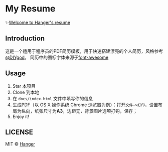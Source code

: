 # My Resume
✨[Welcome to Hanger's resume](https://hamger.github.io/hg-resume/)

## Introduction
这是一个适用于程序员的PDF简历模板，用于快速搭建漂亮的个人简历，风格参考 [@DIYgod](https://github.com/DIYgod/Resume)。
简历中的图标字体来源于[font-awesome](http://www.bootcss.com/p/font-awesome/)

## Usage
1. Star 本项目
2. Clone 到本地
3. 在 `docs/index.html` 文件中填写你的信息
4. 生成PDF（以 OS X 操作系统 Chrome 浏览器为例）：打开`文件->打印`，设置布局为纵向，纸张尺寸为**A3**，边距无，背景图片选项打钩，保存；
5. Enjoy it!

## LICENSE
MIT © [Hanger](https://hamger.github.io)
